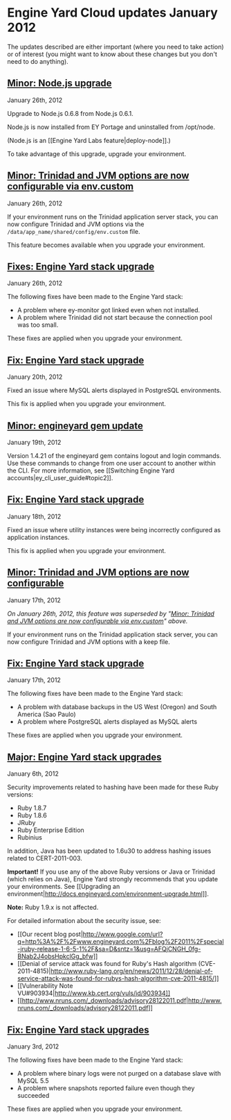 # Engine Yard Cloud updates January 2012

The updates described are either important (where you need to take action) or of interest (you might want to know about these changes but you don't need to do anything). 

<a href=#update10><h2 id="update10">Minor: Node.js upgrade</h2></a>

January 26th, 2012

Upgrade to Node.js 0.6.8 from Node.js 0.6.1. 

Node.js is now installed from EY Portage and uninstalled from /opt/node.

(Node.js is an [[Engine Yard Labs feature|deploy-node]].)

To take advantage of this upgrade, upgrade your environment.

<a href=#update9><h2 id="update9">Minor: Trinidad and JVM options are now configurable via env.custom</h2></a>

January 26th, 2012

If your environment runs on the Trinidad application server stack, you can now configure Trinidad and JVM options via  the `/data/app_name/shared/config/env.custom` file. 

This feature becomes available when you upgrade your environment.

<a href=#update8><h2 id="update8">Fixes: Engine Yard stack upgrade</h2></a>

January 26th, 2012

The following fixes have been made to the Engine Yard stack:  

* A problem where ey-monitor got linked even when not installed.
* A problem where Trinidad did not start because the connection pool was too small.

These fixes are applied when you upgrade your environment.

<a href=#update7><h2 id="update7">Fix: Engine Yard stack upgrade</h2></a>

January 20th, 2012

Fixed an issue where MySQL alerts displayed in PostgreSQL environments.

This fix is applied when you upgrade your environment.

<a href=#update6><h2 id="update6">Minor: engineyard gem update</h2></a>

January 19th, 2012

Version 1.4.21 of the engineyard gem contains logout and login commands. Use these commands to change from one user account to another within the CLI. For more information, see [[Switching Engine Yard accounts|ey_cli_user_guide#topic2]]. 

<a href=#update5><h2 id="update5">Fix: Engine Yard stack upgrade</h2></a>

January 18th, 2012

Fixed an issue where utility instances were being incorrectly configured as application instances.

This fix is applied when you upgrade your environment.

<a href=#update4><h2 id="update4">Minor: Trinidad and JVM options are now configurable</h2></a>

January 17th, 2012

*On January 26th, 2012, this feature was superseded by "[Minor: Trinidad and JVM options are now configurable via env.custom][9]" above.*

If your environment runs on the Trinidad application stack server, you can now configure Trinidad and JVM options with a keep file. 

<a href=#update3><h2 id="update3">Fix: Engine Yard stack upgrade</h2></a>

January 17th, 2012

The following fixes have been made to the Engine Yard stack:  

* A problem with database backups in the US West (Oregon) and South America (Sao Paulo)  
* A problem where PostgreSQL alerts displayed as MySQL alerts

These fixes are applied when you upgrade your environment.

<a href=#update2><h2 id="update2"><b>Major:</b> Engine Yard stack upgrades</h2></a>

January 6th, 2012

Security improvements related to hashing have been made for these Ruby versions:  

* Ruby 1.8.7
* Ruby 1.8.6
* JRuby
* Ruby Enterprise Edition
* Rubinius

In addition, Java has been updated to 1.6u30 to address hashing issues related to CERT-2011-003.

**Important!** If you use any of the above Ruby versions or Java or Trinidad (which relies on Java), Engine Yard strongly recommends that you update your environments. See [[Upgrading an environment|http://docs.engineyard.com/environment-upgrade.html]]. 

**Note:** Ruby 1.9.x is not affected.

For detailed information about the security issue, see:  

* [[Our recent blog post|http://www.google.com/url?q=http%3A%2F%2Fwww.engineyard.com%2Fblog%2F2011%2Fspecial-jruby-release-1-6-5-1%2F&sa=D&sntz=1&usg=AFQjCNGH_0fg-BNab2J4obsHpkclGg_bfw]]
* [[Denial of service attack was found for Ruby's Hash algorithm (CVE-2011-4815)|http://www.ruby-lang.org/en/news/2011/12/28/denial-of-service-attack-was-found-for-rubys-hash-algorithm-cve-2011-4815/]]
* [[Vulnerability Note VU#903934|http://www.kb.cert.org/vuls/id/903934]]  
* [[http://www.nruns.com/_downloads/advisory28122011.pdf|http://www.nruns.com/_downloads/advisory28122011.pdf]]


<a href=#update1><h2 id="update1">Fix: Engine Yard stack upgrades</h2></a>

January 3rd, 2012

The following fixes have been made to the Engine Yard stack:  

* A problem where binary logs were not purged on a database slave with MySQL 5.5  
* A problem where snapshots reported failure even though they succeeded

These fixes are applied when you upgrade your environment.


[1]: #update1        "update1"
[2]: #update2        "update2"
[3]: #update3        "update3"
[4]: #update4        "update4"
[5]: #update5        "update5"
[6]: #update6        "update6"
[7]: #update7        "update7"
[8]: #update8        "update8"
[9]: #update9        "update9"
[10]: #update10        "update10"
[11]: #update11        "update11"
[12]: #update12        "update12"
[13]: #update13        "update13"
[14]: #update14        "update14"
[15]: #update15        "update15"
[16]: #update16        "update16"
[17]: #update17        "update17"
[18]: #update18        "update18"